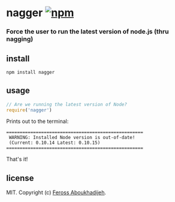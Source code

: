 # nagger [![npm](https://img.shields.io/npm/v/nagger.svg)](https://npmjs.org/package/nagger)

### Force the user to run the latest version of node.js (thru nagging)

## install

```
npm install nagger
```

## usage

```js
// Are we running the latest version of Node?
require('nagger')
```

Prints out to the terminal:

```
===================================================
 WARNING: Installed Node version is out-of-date!
 (Current: 0.10.14 Latest: 0.10.15)
===================================================
```

That's it!

## license

MIT. Copyright (c) [Feross Aboukhadijeh](http://feross.org).